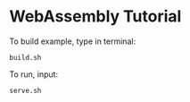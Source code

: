 # WebAssembly Tutorial

To build example, type in terminal:

```build.sh```

To run, input:

```serve.sh```